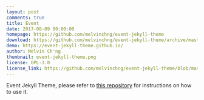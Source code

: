 ```yaml
---
layout: post
comments: true
title: Event
date: 2017-08-09 00:00:00
homepage: https://github.com/melvinchng/event-jekyll-theme
download: https://github.com/melvinchng/event-jekyll-theme/archive/master.zip
demo: https://event-jekyll-theme.github.io/
author: Melvin Ch'ng
thumbnail: event-jekyll-theme.png
license: GPL-3.0
license_link: https://github.com/melvinchng/event-jekyll-theme/blob/master/LICENSE
---
```


Event Jekyll Theme, please refer to [this repository](https://github.com/melvinchng/event-jekyll-theme) for instructions on how to use it.
